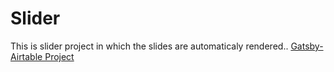 # Slider

This is slider project in which the slides are automaticaly rendered..
[Gatsby-Airtable Project](https://gatsby-airtable-design-project.netlify.app/)
